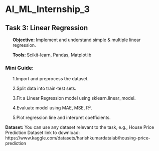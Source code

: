 # AI_ML_Internship_3

<h2>Task 3: Linear Regression</h2>
 <ul><b>Objective:</b> Implement and understand simple & multiple linear regression. </ul>
 <ul><b>Tools: </b> Scikit-learn, Pandas, Matplotlib</ul>

 <h3>Mini Guide:</h3>
 <ol>1.Import and preprocess the dataset.</ol>
 <ol>2.Split data into train-test sets.</ol>
 <ol>3.Fit a Linear Regression model using sklearn.linear_model.</ol>
 <ol>4.Evaluate model using MAE, MSE, R².</ol>
 <ol>5.Plot regression line and interpret coefficients.</ol>
 
 <p><b>Dataset:</b> You can use any dataset relevant to the task, e.g., House Price Prediction Dataset
 link to download: https://www.kaggle.com/datasets/harishkumardatalab/housing-price-prediction </p>
